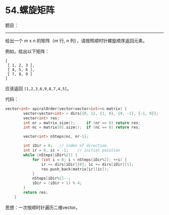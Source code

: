# 54.螺旋矩阵

题目：

------

给出一个 *m* x *n* 的矩阵（*m* 行, *n* 列），请按照顺时针螺旋顺序返回元素。

例如，给出以下矩阵：

```
[
 [ 1, 2, 3 ],
 [ 4, 5, 6 ],
 [ 7, 8, 9 ]
]
```

应该返回 `[1,2,3,6,9,8,7,4,5]`。

代码：

```c++
vector<int> spiralOrder(vector<vector<int>>& matrix) {
        vector<vector<int> > dirs{{0, 1}, {1, 0}, {0, -1}, {-1, 0}};
        vector<int> res;
        int nr = matrix.size();     if (nr == 0) return res;
        int nc = matrix[0].size();  if (nc == 0) return res;

        vector<int> nSteps{nc, nr-1};

        int iDir = 0;   // index of direction.
        int ir = 0, ic = -1;    // initial position
        while (nSteps[iDir%2]) {
            for (int i = 0; i < nSteps[iDir%2]; ++i) {
                ir += dirs[iDir][0]; ic += dirs[iDir][1];
                res.push_back(matrix[ir][ic]);
            }
            nSteps[iDir%2]--;
            iDir = (iDir + 1) % 4;
        }
        return res;
    }	
```

思想：一次按顺时针遍历二维vector。